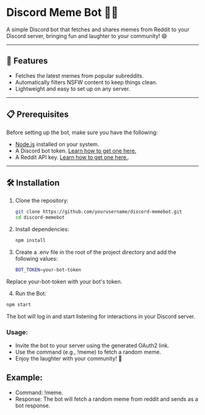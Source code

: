 # Discord Meme Bot 🤖🎉

A simple Discord bot that fetches and shares memes from Reddit to your Discord server, bringing fun and laughter to your community! 😄

---

## 🚀 Features

- Fetches the latest memes from popular subreddits.
- Automatically filters NSFW content to keep things clean.
- Lightweight and easy to set up on any server.

---

## 📋 Prerequisites

Before setting up the bot, make sure you have the following:

- [Node.js](https://nodejs.org/) installed on your system.
- A Discord bot token. [Learn how to get one here.](https://discordjs.guide/preparations/setting-up-a-bot-application.html)
- A Reddit API key. [Learn how to get one here.](https://www.reddit.com/prefs/apps).

---

## 🛠️ Installation

1. Clone the repository:
   ```bash
   git clone https://github.com/yourusername/discord-memebot.git
   cd discord-memebot
2. Install dependencies:
    ```bash
    npm install
3. Create a .env file in the root of the project directory and add the following values:
   ```bash
   BOT_TOKEN=your-bot-token
  Replace your-bot-token with your bot's token.
  
4. Run the Bot:
 ```bash
npm start
```
  The bot will log in and start listening for interactions in your Discord server.
  
 ### Usage:
  - Invite the bot to your server using the generated OAuth2 link.
  - Use the command (e.g., !meme) to fetch a random meme.
  - Enjoy the laughter with your community! 🎉

  ## Example:
   - Command: !meme.
   - Response: The bot will fetch a random meme from reddit and sends as a bot response.


